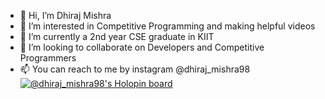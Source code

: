 - 👋 Hi, I’m Dhiraj Mishra
- 👀 I’m interested in Competitive Programming and making helpful videos
- 🌱 I’m currently a 2nd year CSE graduate in KIIT  
- 💞️ I’m looking to collaborate on Developers and Competitive Programmers
- 📫 You can reach to me by instagram @dhiraj_mishra98
[![@dhiraj_mishra98's Holopin board](https://holopin.me/dhiraj_mishra98)](https://holopin.io/@dhiraj_mishra98)

<!---
dhirajmishra98/dhirajmishra98 is a ✨ special ✨ repository because its `README.md` (this file) appears on your GitHub profile.
You can click the Preview link to take a look at your changes.
--->
